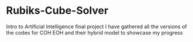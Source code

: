 # Rubiks-Cube-Solver
Intro to Artificial Intelligence final project
I have gathered all the versions of the codes for COH EOH and their hybrid model to showcase my progress
